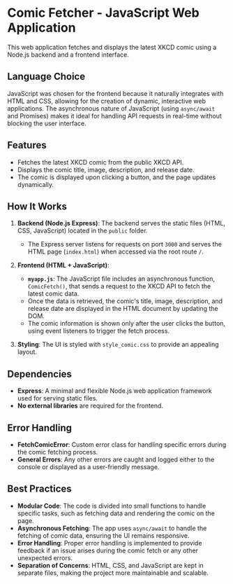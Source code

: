 # Comic Fetcher - JavaScript Web Application

This web application fetches and displays the latest XKCD comic using a Node.js backend and a frontend interface.

## Language Choice

JavaScript was chosen for the frontend because it naturally integrates with HTML and CSS, allowing for the creation of dynamic, interactive web applications. The asynchronous nature of JavaScript (using `async/await` and Promises) makes it ideal for handling API requests in real-time without blocking the user interface.

## Features

- Fetches the latest XKCD comic from the public XKCD API.
- Displays the comic title, image, description, and release date.
- The comic is displayed upon clicking a button, and the page updates dynamically.

## How It Works

1. **Backend (Node.js Express)**: The backend serves the static files (HTML, CSS, JavaScript) located in the `public` folder.
   - The Express server listens for requests on port `3000` and serves the HTML page (`index.html`) when accessed via the root route `/`.

2. **Frontend (HTML + JavaScript)**:
   - **`myapp.js`**: The JavaScript file includes an asynchronous function, `ComicFetch()`, that sends a request to the XKCD API to fetch the latest comic data.
   - Once the data is retrieved, the comic's title, image, description, and release date are displayed in the HTML document by updating the DOM.
   - The comic information is shown only after the user clicks the button, using event listeners to trigger the fetch process.

3. **Styling**: The UI is styled with `style_comic.css` to provide an appealing layout.

## Dependencies

- **Express**: A minimal and flexible Node.js web application framework used for serving static files.
- **No external libraries** are required for the frontend.

## Error Handling

- **FetchComicError**: Custom error class for handling specific errors during the comic fetching process.
- **General Errors**: Any other errors are caught and logged either to the console or displayed as a user-friendly message.

## Best Practices

- **Modular Code**: The code is divided into small functions to handle specific tasks, such as fetching data and rendering the comic on the page.
- **Asynchronous Fetching**: The app uses `async/await` to handle the fetching of comic data, ensuring the UI remains responsive.
- **Error Handling**: Proper error handling is implemented to provide feedback if an issue arises during the comic fetch or any other unexpected errors.
- **Separation of Concerns**: HTML, CSS, and JavaScript are kept in separate files, making the project more maintainable and scalable.
